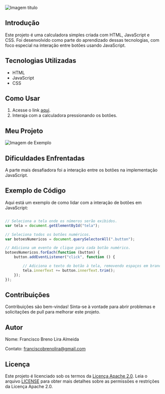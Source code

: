 ![Imagem titulo](https://raw.githubusercontent.com/BrenoLira01/Calculadora-Simples-Javascript/master/imagens/Calculadora-JavaScript.png)

## Introdução
Este projeto é uma calculadora simples criada com HTML, JavaScript e CSS. Foi desenvolvido como parte do aprendizado dessas tecnologias, com foco especial na interação entre botões usando JavaScript.

## Tecnologias Utilizadas
- HTML
- JavaScript
- CSS

## Como Usar

1. Acesse o link [aqui](https://brenolira01.github.io/Calculadora-Javascript/).
2. Interaja com a calculadora pressionando os botões.

## Meu Projeto

![Imagem de Exemplo](https://raw.githubusercontent.com/BrenoLira01/Calculadora-Simples-Javascript/master/imagens/Calculadora-imagem.png)

## Dificuldades Enfrentadas
A parte mais desafiadora foi a interação entre os botões na implementação JavaScript.

## Exemplo de Código
Aqui está um exemplo de como lidar com a interação de botões em JavaScript:

```javascript

// Seleciona a tela onde os números serão exibidos.
var tela = document.getElementById("tela");

// Seleciona todos os botões numéricos.
var botoesNumericos = document.querySelectorAll(".button");

// Adiciona um evento de clique para cada botão numérico.
botoesNumericos.forEach(function (button) {
    button.addEventListener("click", function () {

        // Adiciona o texto do botão à tela, removendo espaços em branco extras.
        tela.innerText += button.innerText.trim();
    });
});
```

## Contribuições
Contribuições são bem-vindas! Sinta-se à vontade para abrir problemas e solicitações de pull para melhorar este projeto.

## Autor
Nome: Francisco Breno Lira Almeida

Contato: franciscobrenolira@gmail.com

## Licença
Este projeto é licenciado sob os termos da [Licença Apache 2.0](/LICENSE.txt).
Leia o arquivo [LICENSE](/LICENSE.txt) para obter mais detalhes sobre as permissões e restrições da Licença Apache 2.0.

